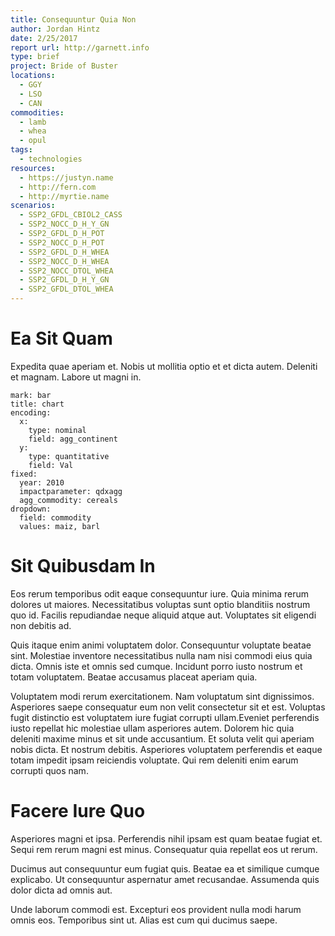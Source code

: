 ```yaml
---
title: Consequuntur Quia Non
author: Jordan Hintz
date: 2/25/2017
report url: http://garnett.info
type: brief
project: Bride of Buster
locations:
  - GGY
  - LSO
  - CAN
commodities:
  - lamb
  - whea
  - opul
tags:
  - technologies
resources:
  - https://justyn.name
  - http://fern.com
  - http://myrtie.name
scenarios:
  - SSP2_GFDL_CBIOL2_CASS
  - SSP2_NOCC_D_H_Y_GN
  - SSP2_GFDL_D_H_POT
  - SSP2_NOCC_D_H_POT
  - SSP2_GFDL_D_H_WHEA
  - SSP2_NOCC_D_H_WHEA
  - SSP2_NOCC_DTOL_WHEA
  - SSP2_GFDL_D_H_Y_GN
  - SSP2_GFDL_DTOL_WHEA
---
```

# Ea Sit Quam
Expedita quae aperiam et. Nobis ut mollitia optio et et dicta autem. Deleniti et magnam. Labore ut magni in.

```vis
mark: bar
title: chart
encoding:
  x:
    type: nominal
    field: agg_continent
  y:
    type: quantitative
    field: Val
fixed:
  year: 2010
  impactparameter: qdxagg
  agg_commodity: cereals
dropdown:
  field: commodity
  values: maiz, barl
```

# Sit Quibusdam In
Eos rerum temporibus odit eaque consequuntur iure. Quia minima rerum dolores ut maiores. Necessitatibus voluptas sunt optio blanditiis nostrum quo id. Facilis repudiandae neque aliquid atque aut. Voluptates sit eligendi non debitis ad.
 Quis itaque enim animi voluptatem dolor. Consequuntur voluptate beatae sint. Molestiae inventore necessitatibus nulla nam nisi commodi eius quia dicta. Omnis iste et omnis sed cumque. Incidunt porro iusto nostrum et totam voluptatem. Beatae accusamus placeat aperiam quia.
 Voluptatem modi rerum exercitationem. Nam voluptatum sint dignissimos. Asperiores saepe consequatur eum non velit consectetur sit et est. Voluptas fugit distinctio est voluptatem iure fugiat corrupti ullam.Eveniet perferendis iusto repellat hic molestiae ullam asperiores autem. Dolorem hic quia deleniti maxime minus et sit unde accusantium. Et soluta velit qui aperiam nobis dicta. Et nostrum debitis. Asperiores voluptatem perferendis et eaque totam impedit ipsam reiciendis voluptate. Qui rem deleniti enim earum corrupti quos nam.

# Facere Iure Quo
Asperiores magni et ipsa. Perferendis nihil ipsam est quam beatae fugiat et. Sequi rem rerum magni est minus. Consequatur quia repellat eos ut rerum.
 Ducimus aut consequuntur eum fugiat quis. Beatae ea et similique cumque explicabo. Ut consequuntur aspernatur amet recusandae. Assumenda quis dolor dicta ad omnis aut.
 Unde laborum commodi est. Excepturi eos provident nulla modi harum omnis eos. Temporibus sint ut. Alias est cum qui ducimus saepe.
